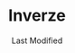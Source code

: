 ---
title: Inverze
metaDescription: 
h1: Řešení problémů pomocí inverze
date: Last Modified 
permalink: /inverze/index.html
---